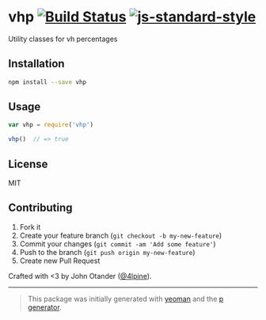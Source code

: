 # vhp [![Build Status](https://secure.travis-ci.org/johnotander/vhp.svg?branch=master)](https://travis-ci.org/johnotander/vhp) [![js-standard-style](https://img.shields.io/badge/code%20style-standard-brightgreen.svg?style=flat)](https://github.com/feross/standard)

Utility classes for vh percentages

## Installation

```bash
npm install --save vhp
```

## Usage

```javascript
var vhp = require('vhp')

vhp()  // => true
```

## License

MIT

## Contributing

1. Fork it
2. Create your feature branch (`git checkout -b my-new-feature`)
3. Commit your changes (`git commit -am 'Add some feature'`)
4. Push to the branch (`git push origin my-new-feature`)
5. Create new Pull Request

Crafted with <3 by John Otander ([@4lpine](https://twitter.com/4lpine)).

***

> This package was initially generated with [yeoman](http://yeoman.io) and the [p generator](https://github.com/johnotander/generator-p.git).
